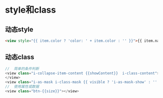# style和class

## 动态style

```html
<view style="{{ item.color ? 'color: ' + item.color : '' }}">{{ item.name }}</view>
```

## 动态class

```js
//	简单的条件判断
<view class="i-collapse-item-content {{showContent}}  i-class-content">
</view>
<view class="i-as-mask i-class-mask {{ visible ? 'i-as-mask-show' : '' }}" bindtap="handleClickMask"></view>
//	使用属性或数据
<view class="btn-{{size}}"></view>
```

